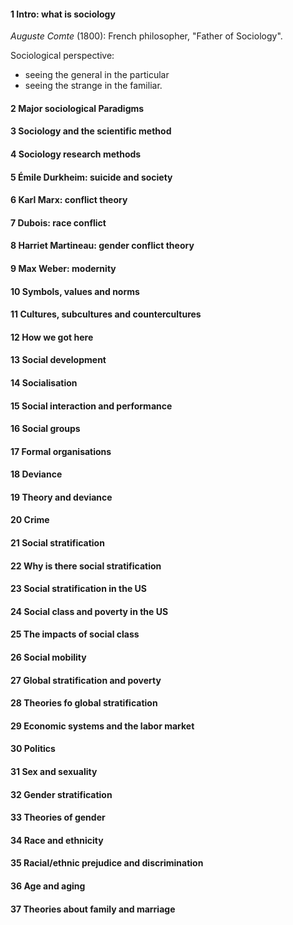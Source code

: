 #### 1 Intro: what is sociology

*Auguste Comte* (1800): French philosopher, "Father of Sociology".

Sociological perspective:

- seeing the general in the particular
- seeing the strange in the familiar. 

#### 2 Major sociological Paradigms

#### 3 Sociology and the scientific method

#### 4 Sociology research methods

#### 5 Émile Durkheim: suicide and society

#### 6 Karl Marx: conflict theory

#### 7 Dubois: race conflict

#### 8 Harriet Martineau: gender conflict theory

#### 9 Max Weber: modernity

#### 10 Symbols, values and norms

#### 11 Cultures, subcultures and countercultures

#### 12 How we got here

#### 13 Social development

#### 14 Socialisation

#### 15 Social interaction and performance

#### 16 Social groups

#### 17 Formal organisations

#### 18 Deviance

#### 19 Theory and deviance

#### 20 Crime

#### 21 Social stratification

#### 22 Why is there social stratification

#### 23 Social stratification in the US

#### 24 Social class and poverty in the US

#### 25 The impacts of social class

#### 26 Social mobility

#### 27 Global stratification and poverty

#### 28 Theories fo global stratification

#### 29 Economic systems and the labor market

#### 30 Politics

#### 31 Sex and sexuality

#### 32 Gender stratification

#### 33 Theories of gender

#### 34 Race and ethnicity

#### 35 Racial/ethnic prejudice and discrimination

#### 36 Age and aging

#### 37 Theories about family and marriage
